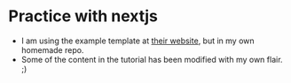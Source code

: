 # Practice with nextjs
- I am using the example template at [their website](https://nextjs.org/learn/basics/create-nextjs-app/setup), but in my own homemade repo.
- Some of the content in the tutorial has been modified with my own flair. ;)